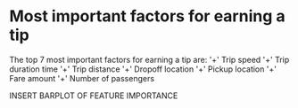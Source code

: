 # Most important factors for earning a tip 


The top 7 most important factors for earning a tip are: 
    '+' Trip speed
    '+' Trip duration time
    '+' Trip distance 
    '+' Dropoff location
    '+' Pickup location
    '+' Fare amount
    '+' Number of passengers 
    
INSERT BARPLOT OF FEATURE IMPORTANCE 

